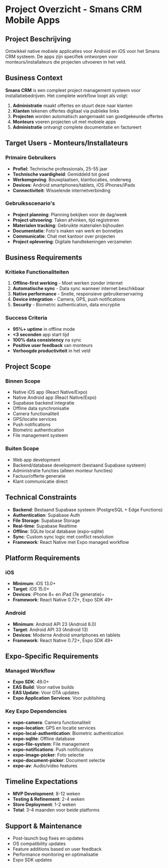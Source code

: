 # Project Overzicht - Smans CRM Mobile Apps

## Project Beschrijving
Ontwikkel native mobiele applicaties voor Android en iOS voor het Smans CRM systeem. De apps zijn specifiek ontworpen voor monteurs/installateurs die projecten uitvoeren in het veld.

## Business Context
**Smans CRM** is een compleet project management systeem voor installatiebedrijven. Het complete workflow loopt als volgt:
1. **Administratie** maakt offertes en stuurt deze naar klanten
2. **Klanten** tekenen offertes digitaal via publieke links
3. **Projecten** worden automatisch aangemaakt van goedgekeurde offertes
4. **Monteurs** voeren projecten uit met mobiele apps
5. **Administratie** ontvangt complete documentatie en factureert

## Target Users - Monteurs/Installateurs
### Primaire Gebruikers
- **Profiel**: Technische professionals, 25-55 jaar
- **Technische vaardigheid**: Gemiddeld tot goed
- **Werkomgeving**: Bouwplaatsen, klantlocaties, onderweg
- **Devices**: Android smartphones/tablets, iOS iPhones/iPads
- **Connectiviteit**: Wisselende internetverbinding

### Gebruiksscenario's
- **Project planning**: Planning bekijken voor de dag/week
- **Project uitvoering**: Taken afvinken, tijd registreren
- **Materialen tracking**: Gebruikte materialen bijhouden
- **Documentatie**: Foto's maken van werk en bonnetjes
- **Communicatie**: Chat met kantoor over projecten
- **Project oplevering**: Digitale handtekeningen verzamelen

## Business Requirements
### Kritieke Functionaliteiten
1. **Offline-first werking** - Moet werken zonder internet
2. **Automatische sync** - Data sync wanneer internet beschikbaar
3. **Native performance** - Snelle, responsieve gebruikerservaring
4. **Device integration** - Camera, GPS, push notifications
5. **Security** - Biometric authentication, data encryptie

### Success Criteria
- **95%+ uptime** in offline mode
- **<3 seconden** app start tijd
- **100% data consistency** na sync
- **Positive user feedback** van monteurs
- **Verhoogde productiviteit** in het veld

## Project Scope
### Binnen Scope
- Native iOS app (React Native/Expo)
- Native Android app (React Native/Expo)
- Supabase backend integratie
- Offline data synchronisatie
- Camera functionaliteit
- GPS/locatie services
- Push notifications
- Biometric authentication
- File management systeem

### Buiten Scope
- Web app development
- Backend/database development (bestaand Supabase systeem)
- Administratie functies (alleen monteur functies)
- Factuur/offerte generatie
- Klant communicatie direct

## Technical Constraints
- **Backend**: Bestaand Supabase systeem (PostgreSQL + Edge Functions)
- **Authentication**: Supabase Auth
- **File Storage**: Supabase Storage
- **Real-time**: Supabase Realtime
- **Offline**: SQLite local database (expo-sqlite)
- **Sync**: Custom sync logic met conflict resolution
- **Framework**: React Native met Expo managed workflow

## Platform Requirements
### iOS
- **Minimum**: iOS 13.0+
- **Target**: iOS 15.0+
- **Devices**: iPhone 8+ en iPad (7e generatie)+
- **Framework**: React Native 0.72+, Expo SDK 49+

### Android
- **Minimum**: Android API 23 (Android 6.0)
- **Target**: Android API 33 (Android 13)
- **Devices**: Moderne Android smartphones en tablets
- **Framework**: React Native 0.72+, Expo SDK 49+

## Expo-Specific Requirements
### Managed Workflow
- **Expo SDK**: 49.0+
- **EAS Build**: Voor native builds
- **EAS Update**: Voor OTA updates
- **Expo Application Services**: Voor publishing

### Key Expo Dependencies
- **expo-camera**: Camera functionaliteit
- **expo-location**: GPS en locatie services
- **expo-local-authentication**: Biometric authentication
- **expo-sqlite**: Offline database
- **expo-file-system**: File management
- **expo-notifications**: Push notifications
- **expo-image-picker**: Foto selectie
- **expo-document-picker**: Document selectie
- **expo-av**: Audio/video features

## Timeline Expectations
- **MVP Development**: 8-12 weken
- **Testing & Refinement**: 2-4 weken
- **Store Deployment**: 1-2 weken
- **Total**: 3-4 maanden voor beide platforms

## Support & Maintenance
- Post-launch bug fixes en updates
- OS compatibility updates
- Feature additions based on user feedback
- Performance monitoring en optimalisatie
- Expo SDK updates